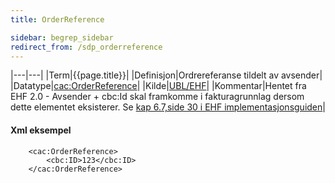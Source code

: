 ```yaml
---
title: OrderReference  

sidebar: begrep_sidebar
redirect_from: /sdp_orderreference
---
```


|---|---|
|Term|{{page.title}}|
|Definisjon|Ordrereferanse tildelt av avsender|
|Datatype|[cac:OrderReference](https://raw.githubusercontent.com/difi/VEFAvalidatorConf/master/STANDARD/common/xsd/UBL-2.1/xsd/common/UBL-CommonAggregateComponents-2.1.xsd)|
|Kilde|[UBL/EHF](https://github.com/difi/VEFAvalidatorConf/blob/master/STANDARD/EHFInvoice/2.0/guide/Implementeringsveileder%20EHF%20Fakturaprosess%20v20_NO.pdf)|
|Kommentar|Hentet fra EHF 2.0 - Avsender + cbc:Id skal framkomme i fakturagrunnlag dersom dette elementet eksisterer. Se [kap 6.7,side 30 i EHF implementasjonsguiden](https://github.com/difi/VEFAvalidatorConf/blob/master/STANDARD/EHFInvoice/2.0/guide/Implementeringsveileder%20EHF%20Fakturaprosess%20v20_NO.pdf)|

#### Xml eksempel

``` 
    <cac:OrderReference> 
        <cbc:ID>123</cbc:ID> 
    </cac:OrderReference>       
```
